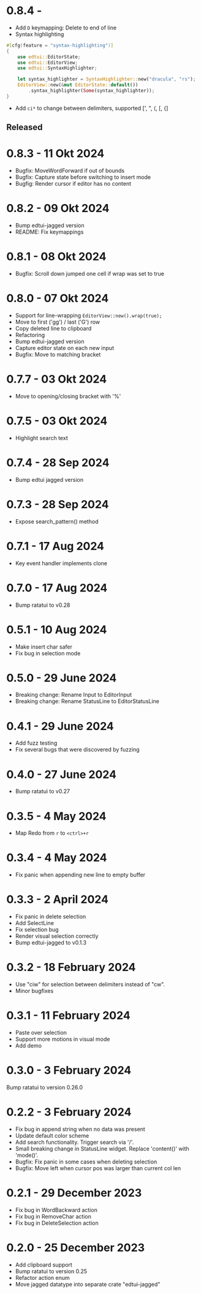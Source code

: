 0.8.4 - 
===================
- Add `D` keymapping: Delete to end of line
- Syntax highlighting
```rust
#[cfg(feature = "syntax-highlighting")]
{
    use edtui::EditorState;
    use edtui::EditorView;
    use edtui::SyntaxHighlighter;

    let syntax_highlighter = SyntaxHighlighter::new("dracula", "rs");
    EditorView::new(&mut EditorState::default())
        .syntax_highlighter(Some(syntax_highlighter));
}
```
- Add `ci*` to change between delimiters, supported [\', ", (, [, {]

Released
--------

0.8.3 - 11 Okt 2024
===================
- Bugfix: MoveWordForward if out of bounds
- Bugfix: Capture state before switching to insert mode
- Bugfig: Render cursor if editor has no content

0.8.2 - 09 Okt 2024
===================
- Bump edtui-jagged version
- README: Fix keymappings

0.8.1 - 08 Okt 2024
===================
- Bugfix: Scroll down jumped one cell if wrap was set to true

0.8.0 - 07 Okt 2024
===================
- Support for line-wrapping `EditorView::new().wrap(true);`
- Move to first ('gg') / last ('G') row
- Copy deleted line to clipboard
- Refactoring
- Bump edtui-jagged version
- Capture editor state on each new input
- Bugfix: Move to matching bracket

0.7.7 - 03 Okt 2024
===================
- Move to opening/closing bracket with '%'

0.7.5 - 03 Okt 2024
===================
- Highlight search text

0.7.4 - 28 Sep 2024
===================
- Bump edtui jagged version

0.7.3 - 28 Sep 2024
===================
- Expose search_pattern() method
 
0.7.1 - 17 Aug 2024
===================
- Key event handler implements clone

0.7.0 - 17 Aug 2024
===================
- Bump ratatui to v0.28

0.5.1 - 10 Aug 2024
===================
- Make insert char safer
- Fix bug in selection mode

0.5.0 - 29 June 2024
===================
- Breaking change: Rename Input to EditorInput
- Breaking change: Rename StatusLine to EditorStatusLine

0.4.1 - 29 June 2024
===================
- Add fuzz testing
- Fix several bugs that were discovered by fuzzing

0.4.0 - 27 June 2024
===================
- Bump ratatui to v0.27

0.3.5 - 4 May 2024
===================
- Map Redo from `r` to `<ctrl>+r`

0.3.4 - 4 May 2024
===================
- Fix panic when appending new line to empty buffer
 
0.3.3 - 2 April 2024
===================
- Fix panic in delete selection
- Add SelectLine
- Fix selection bug
- Render visual selection correctly
- Bump edtui-jagged to v0.1.3

0.3.2 - 18 February 2024
===================
- Use "ciw" for selection between delimiters instead of "cw".
- Minor bugfixes

0.3.1 - 11 February 2024
===================

- Paste over selection
- Support more motions in visual mode
- Add demo

0.3.0 - 3 February 2024
===================

Bump ratatui to version 0.26.0

0.2.2 - 3 February 2024
===================

- Fix bug in append string when no data was present
- Update default color scheme
- Add search functionality. Trigger search via '/'.
- Small breaking change in StatusLine widget. Replace 'content()' with 'mode()'.
- Bugfix: Fix panic in some cases when deleting selection
- Bugfix: Move left when cursor pos was larger than current col len

0.2.1 - 29 December 2023
===================

- Fix bug in WordBackward action
- Fix bug in RemoveChar action
- Fix bug in DeleteSelection action
 
0.2.0 - 25 December 2023
===================

- Add clipboard support
- Bump ratatui to version 0.25
- Refactor action enum
- Move jagged datatype into separate crate "edtui-jagged"
